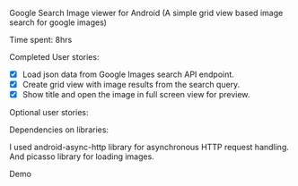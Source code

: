 Google Search Image viewer for Android
(A simple grid view based image search for google images)

Time spent: 8hrs

Completed User stories:

  * [x] Load json data from Google Images search API endpoint.
  * [x] Create grid view with image results from the search query.
  * [x] Show title and open the image in full screen view for preview.
 
Optional user stories:

  

Dependencies on libraries:

I used android-async-http library for asynchronous HTTP request handling. And picasso library for loading images. 
 
Demo





